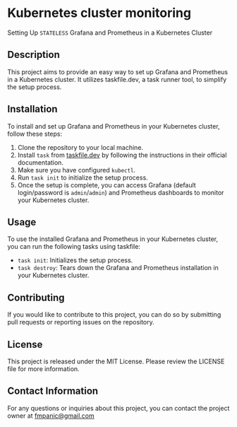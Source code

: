 # Kubernetes cluster monitoring

Setting Up `STATELESS` Grafana and Prometheus in a Kubernetes Cluster

## Description

This project aims to provide an easy way to set up Grafana and Prometheus in a Kubernetes cluster. It utilizes taskfile.dev, a task runner tool, to simplify the setup process.

## Installation

To install and set up Grafana and Prometheus in your Kubernetes cluster, follow these steps:

1. Clone the repository to your local machine.
2. Install `task` from [taskfile.dev](https://taskfile.dev/installation/) by following the instructions in their official documentation.
3. Make sure you have configured `kubectl`.
4. Run `task init` to initialize the setup process.
5. Once the setup is complete, you can access Grafana (default login/password is `admin`/`admin`) and Prometheus dashboards to monitor your Kubernetes cluster.

## Usage

To use the installed Grafana and Prometheus in your Kubernetes cluster, you can run the following tasks using taskfile:

- `task init`: Initializes the setup process.
- `task destroy`: Tears down the Grafana and Prometheus installation in your Kubernetes cluster.

## Contributing

If you would like to contribute to this project, you can do so by submitting pull requests or reporting issues on the repository.

## License

This project is released under the MIT License. Please review the LICENSE file for more information.

## Contact Information

For any questions or inquiries about this project, you can contact the project owner at fmpanic@gmail.com
